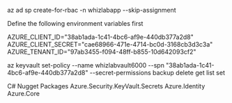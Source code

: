 az ad sp create-for-rbac -n whizlabapp --skip-assignment

Define the following environment variables first

AZURE_CLIENT_ID="38ab1ada-1c41-4bc6-af9e-440db377a2d8"
AZURE_CLIENT_SECRET="cae68966-471e-4714-bc0d-3168cb3d3c3a"
AZURE_TENANT_ID="97ab3455-f094-48ff-b855-10d642093cf2"


az keyvault set-policy --name whizlabvault6000 --spn "38ab1ada-1c41-4bc6-af9e-440db377a2d8" --secret-permissions backup delete get list set


C# Nugget Packages
Azure.Security.KeyVault.Secrets
Azure.Identity
Azure.Core